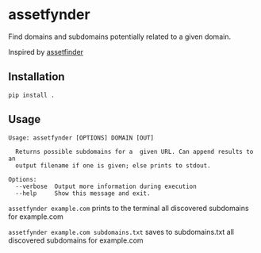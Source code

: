 # assetfynder

Find domains and subdomains potentially related to a given domain.

Inspired by [assetfinder](github.com/tomnomnom/assetfinder)

## Installation

`pip install .`

## Usage
```
Usage: assetfynder [OPTIONS] DOMAIN [OUT]

  Returns possible subdomains for a  given URL. Can append results to an
  output filename if one is given; else prints to stdout.

Options:
  --verbose  Output more information during execution
  --help     Show this message and exit.

```

`assetfynder example.com` prints to the terminal all discovered subdomains for example.com

`assetfynder example.com subdomains.txt` saves to subdomains.txt all discovered subdomains for example.com
